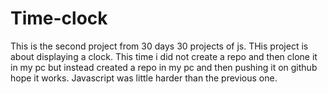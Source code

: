 # Time-clock
This is the second project from 30 days 30 projects of js. THis project is about displaying a clock. This time i did not create a repo and then clone it in my pc but instead created a repo in my pc and then pushing it on github hope it works. Javascript was little harder than the previous one.